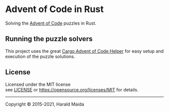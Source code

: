# Advent of Code in Rust

Solving the [Advent of Code] puzzles in Rust.

## Running the puzzle solvers

This project uses the great [Cargo Advent of Code Helper] for easy setup and execution of the puzzle
solutions.

## License

Licensed under the MIT license<br/>
see [LICENSE] or https://opensource.org/licenses/MIT for details.

---
[LICENSE]: LICENSE

[Advent of Code]: http://adventofcode.com
[Cargo Advent of Code Helper]: https://github.com/gobanos/cargo-aoc

Copyright &copy; 2015-2021, Harald Maida
